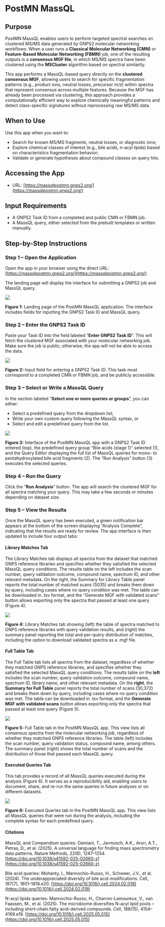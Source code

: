 # PostMN MassQL

## Purpose

PostMN MassQL enables users to perform targeted spectral searches on clustered MS/MS data generated by GNPS2 molecular networking workflows. When a user runs a **Classical Molecular Networking (CMN)** or **Feature-Based Molecular Networking (FBMN)** job, one of the resulting outputs is a **consensus MGF file**, in which MS/MS spectra have been clustered using the **MSCluster** algorithm based on spectral similarity.

This app performs a MassQL-based query directly on the **clustered consensus MGF**, allowing users to search for specific fragmentation patterns (e.g., product ions, neutral losses, precursor *m/z*) within spectra that represent consensus across multiple features. Because the MGF has already been processed via clustering, this approach provides a computationally efficient way to explore chemically meaningful patterns and detect class-specific signatures without reprocessing raw MS/MS data.

## When to Use

Use this app when you want to:

* Search for known MS/MS fragments, neutral losses, or diagnostic ions;  
* Explore chemical classes of interest (e.g., bile acids, n-acyl lipids) based on characteristics fragmentation behavior;  
* Validate or generate hypotheses about compound classes on query hits.

## Accessing the App

* URL: [https://massqlpostmn.gnps2.org/](https://massqlpostmn.gnps2.org/) 

## Input Requirements

* A GNPS2 Task ID from a completed and public CMN or FBMN job.  
* A MassQL query, either selected from the prebuilt templates or written manually.

## Step-by-Step Instructions

### Step 1 – Open the Application

Open the app in your browser using the direct URL: [https://massqlpostmn.gnps2.org/](https://massqlpostmn.gnps2.org/)

The landing page will display the interface for submitting a GNPS2 job and MassQL query.

![](img/metaboapps/1_PostMN_MassQL/PostMN_MassQL_1.png)

**Figure 1:** Landing page of the PostMN MassQL application. The interface includes fields for inputting the GNPS2 Task ID and MassQL query.

### Step 2 – Enter the GNPS2 Task ID

Paste your Task ID into the field labeled “**Enter GNPS2 Task ID**”. This will fetch the clustered MGF associated with your molecular networking job. Make sure the job is public; otherwise, the app will not be able to access the data.

![](img/metaboapps/1_PostMN_MassQL/PostMN_MassQL_2.png)

**Figure 2:** Input field for entering a GNPS2 Task ID. This task must correspond to a completed CMN or FBMN job, and be publicly accessible.

### Step 3 – Select or Write a MassQL Query

In the section labeled “**Select one or more queries or groups**”, you can either:

* Select a predefined query from the dropdown list;  
* Write your own custom query following the MassQL syntax, or  
* Select and edit a predefined query from the list.

![](img/metaboapps/1_PostMN_MassQL/PostMN_MassQL_3.png)

**Figure 3:** Interface of the PostMN MassQL app with a GNPS2 Task ID entered (top), the predefined query group “Bile acids (stage 1)” selected (1), and the Query Editor displaying the full list of MassQL queries for mono- to pentahydroxylated bile acid fragments (2). The “Run Analysis” button (3) executes the selected queries.

### Step 4 – Run the Query

Click the “**Run Analysis**” button. The app will search the clustered MGF for all spectra matching your query. This may take a few seconds or minutes depending on dataset size.

### Step 5 – View the Results

Once the MassQL query has been executed, a green notification bar appears at the bottom of the screen displaying “Analysis Complete”, indicating that the results are ready for review. The app interface is then updated to include four output tabs:

#### Library Matches Tab

The Library Matches tab displays all spectra from the dataset that matched GNPS reference libraries and specifies whether they satisfied the selected MassQL query conditions. The results table on the left includes the scan number, query validation outcome, compound name, spectrum ID, and other relevant metadata. On the right, the Summary for Library Table panel reports the total number of matched scans (5035) and breaks them down by query, including cases where no query condition was met. The table can be downloaded in .tsv format, and the “Generate MGF with validated scans” button allows exporting only the spectra that passed at least one query (Figure 4).

![](img/metaboapps/1_PostMN_MassQL/PostMN_MassQL_4.png)

**Figure 4:** Library Matches tab showing (left) the table of spectra matched to GNPS reference libraries with query validation results, and (right) the summary panel reporting the total and per-query distribution of matches, including the option to download validated spectra as a .mgf file.

#### Full Table Tab

The Full Table tab lists all spectra from the dataset, regardless of whether they matched GNPS reference libraries, and specifies whether they satisfied the selected MassQL query conditions. The results table on the **left** includes the scan number, query validation outcome, compound name, spectrum ID, library name, and other relevant metadata. On the **right**, the **Summary for Full Table** panel reports the total number of scans (30,372) and breaks them down by query, including cases where no query condition was met. The table can be downloaded in .tsv format, and the **Generate MGF with validated scans** button allows exporting only the spectra that passed at least one query (Figure 5).

![](img/metaboapps/1_PostMN_MassQL/PostMN_MassQL_5.png)

**Figure 5:** Full Table tab in the PostMN MassQL app. This view lists all consensus spectra from the molecular networking job, regardless of whether they matched GNPS reference libraries. The table (left) includes the scan number, query validation status, compound name, among others. The summary panel (right) shows the total number of scans and the distribution of those that passed each MassQL query.

#### Executed Queries Tab

This tab provides a record of all MassQL queries executed during the analysis (Figure 6). It serves as a reproducibility aid, enabling users to document, share, and re-run the same queries in future analyses or on different datasets.

![](img/metaboapps/1_PostMN_MassQL/PostMN_MassQL_6.png)

**Figure 6:** Executed Queries tab in the PostMN MassQL app. This view lists all MassQL queries that were run during the analysis, including the complete syntax for each predefined query.

#### Citations

MassQL and Compendium queries: Damiani, T., Jarmusch, A.K., Aron, A.T., Petras, D., et al. (2025). A universal language for finding mass spectrometry data patterns. Nature Methods, 22(6), 1247–1254. [https://doi.org/10.1038/s41592-025-02660-z](https://doi.org/10.1038/s41592-025-02660-z)

Bile acid queries: Mohanty, I., Mannochio-Russo, H., Schweer, J.V., et al. (2024). The underappreciated diversity of bile acid modifications. Cell, 187(7), 1801–1818.e20. [https://doi.org/10.1016/j.cell.2024.02.019](https://doi.org/10.1016/j.cell.2024.02.019)

N-acyl lipids queries: Mannochio-Russo, H., Charron-Lamoureux, V., van Faassen, M., et al. (2025). The microbiome diversifies N-acyl lipid pools – including short-chain fatty acid-derived compounds. Cell, 188(15), 4154–4169.e19. [https://doi.org/10.1016/j.cell.2025.05.015](https://doi.org/10.1016/j.cell.2025.05.015)